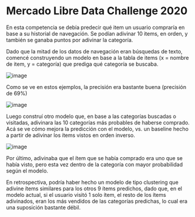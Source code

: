 # Mercado Libre Data Challenge 2020

En esta competencia se debía predecir qué item un usuario compraría en base a su historial de navegación. Se podían adivinar 10 items, en orden, y también se ganaba puntos por adivinar la categoría.

Dado que la mitad de los datos de navegación eran búsquedas de texto, comencé construyendo un modelo en base a la tabla de items (x = nombre de item, y = categoría) que prediga qué categoría se buscaba.

![image](https://github.com/LeoArtaza/Mercado-Libre-Data-Challenge-2020/assets/57342159/c3c7832b-8731-4694-82f7-6a10aad46902)

Como se ve en estos ejemplos, la precisión era bastante buena (precisión de 69%)

![image](https://github.com/LeoArtaza/Mercado-Libre-Data-Challenge-2020/assets/57342159/e2b7a001-a30b-4b7b-9732-9033ef621156)

Luego construí otro modelo que, en base a las categorías buscadas o visitadas, adivinara las 10 categorías más probables de haberse comprado. Acá se ve cómo mejora la predicción con el modelo, vs. un baseline hecho a partir de adivinar los ítems vistos en orden inverso.

![image](https://github.com/LeoArtaza/Mercado-Libre-Data-Challenge-2020/assets/57342159/fb3d4a80-e9a9-47a1-bffa-1df2e55c4365)

Por último, adivinaba que el ítem que se había comprado era uno que se había visto, pero esta vez dentro de la categoría con mayor probabilidad según el modelo.

En retrospectiva, podría haber hecho un modelo de tipo clustering que adivine ítems similares para los otros 9 ítems predichos, dado que, en el modelo actual, si el usuario visitó 1 solo ítem, el resto de los ítems adivinados, eran los más vendidos de las categorías predichas, lo cual era una suposición bastante débil.
